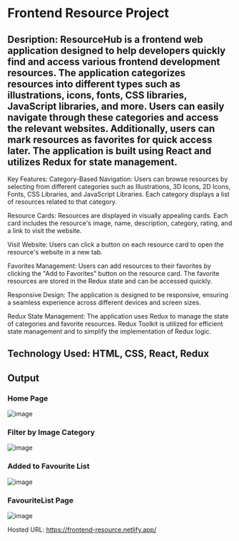 # Frontend Resource Project
## Desription: ResourceHub is a frontend web application designed to help developers quickly find and access various frontend development resources. The application categorizes resources into different types such as illustrations, icons, fonts, CSS libraries, JavaScript libraries, and more. Users can easily navigate through these categories and access the relevant websites. Additionally, users can mark resources as favorites for quick access later. The application is built using React and utilizes Redux for state management.

Key Features:
Category-Based Navigation:
Users can browse resources by selecting from different categories such as Illustrations, 3D Icons, 2D Icons, Fonts, CSS Libraries, and JavaScript Libraries.
Each category displays a list of resources related to that category.

Resource Cards:
Resources are displayed in visually appealing cards.
Each card includes the resource's image, name, description, category, rating, and a link to visit the website.

Visit Website:
Users can click a button on each resource card to open the resource's website in a new tab.

Favorites Management:
Users can add resources to their favorites by clicking the "Add to Favorites" button on the resource card.
The favorite resources are stored in the Redux state and can be accessed quickly.

Responsive Design:
The application is designed to be responsive, ensuring a seamless experience across different devices and screen sizes.

Redux State Management:
The application uses Redux to manage the state of categories and favorite resources.
Redux Toolkit is utilized for efficient state management and to simplify the implementation of Redux logic.

## Technology Used: HTML, CSS, React, Redux 

## Output

### Home Page
![image](https://github.com/AniketShewale266/CentraLogic-Assignment-React/assets/79089166/3cd04156-6df2-4142-8ed4-e1e2de262605)

### Filter by Image Category
![image](https://github.com/AniketShewale266/CentraLogic-Assignment-React/assets/79089166/2626cafe-d04c-47ed-864b-c2b367deb9dc)

### Added to Favourite List
![image](https://github.com/AniketShewale266/CentraLogic-Assignment-React/assets/79089166/c47d7d3f-6700-48b8-a647-144b3bc81600)

### FavouriteList Page
![image](https://github.com/AniketShewale266/CentraLogic-Assignment-React/assets/79089166/fd4c3dc6-2f6d-47f7-b020-f0ebc7bf5453)

Hosted URL: https://frontend-resource.netlify.app/
